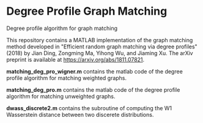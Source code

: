 # Degree Profile Graph Matching

Degree profile algorithm for graph matching 

This repository contains a MATLAB implementation of the graph matching method developed in "Efficient random graph matching via degree profiles" (2018) by Jian Ding, Zongming Ma, Yihong Wu, and Jiaming Xu. The arXiv preprint is available at https://arxiv.org/abs/1811.07821.

**matching_deg_pro_wigner.m** contains the matlab code of the degree profile algorithm for matching weighted graphs.

**matching_deg_pro.m** contains the matlab code of the degree profile algorithm for matching unweighted graphs.

**dwass_discrete2.m** contains the subroutine of computing the W1 Wasserstein distance between two discerete distributions.

